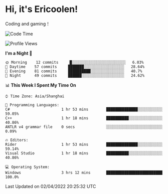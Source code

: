 # Hi, it's Ericoolen!
Coding and gaming！

<!--START_SECTION:waka-->
![Code Time](http://img.shields.io/badge/Code%20Time-193%20hrs%2038%20mins-blue)

![Profile Views](http://img.shields.io/badge/Profile%20Views-5-blue)

**I'm a Night 🦉** 

```text
🌞 Morning    12 commits     █░░░░░░░░░░░░░░░░░░░░░░░░   6.03% 
🌆 Daytime    57 commits     ███████░░░░░░░░░░░░░░░░░░   28.64% 
🌃 Evening    81 commits     ██████████░░░░░░░░░░░░░░░   40.7% 
🌙 Night      49 commits     ██████░░░░░░░░░░░░░░░░░░░   24.62%

```


📊 **This Week I Spent My Time On** 

```text
⌚︎ Time Zone: Asia/Shanghai

💬 Programming Languages: 
C#                       1 hr 53 mins        ██████████████░░░░░░░░░░░   59.05% 
C++                      1 hr 18 mins        ██████████░░░░░░░░░░░░░░░   40.86% 
ANTLR v4 grammar file    0 secs              ░░░░░░░░░░░░░░░░░░░░░░░░░   0.09%

🔥 Editors: 
Rider                    1 hr 53 mins        ██████████████░░░░░░░░░░░   59.14% 
Visual Studio            1 hr 18 mins        ██████████░░░░░░░░░░░░░░░   40.86%

💻 Operating System: 
Windows                  3 hrs 12 mins       █████████████████████████   100.0%

```


 Last Updated on 02/04/2022 20:25:32 UTC
<!--END_SECTION:waka-->

